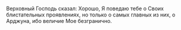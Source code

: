 Верховный Господь сказал: Хорошо, Я поведаю тебе о Своих блистательных проявлениях, но только о самых главных из них, о Арджуна, ибо величие Мое безгранично.